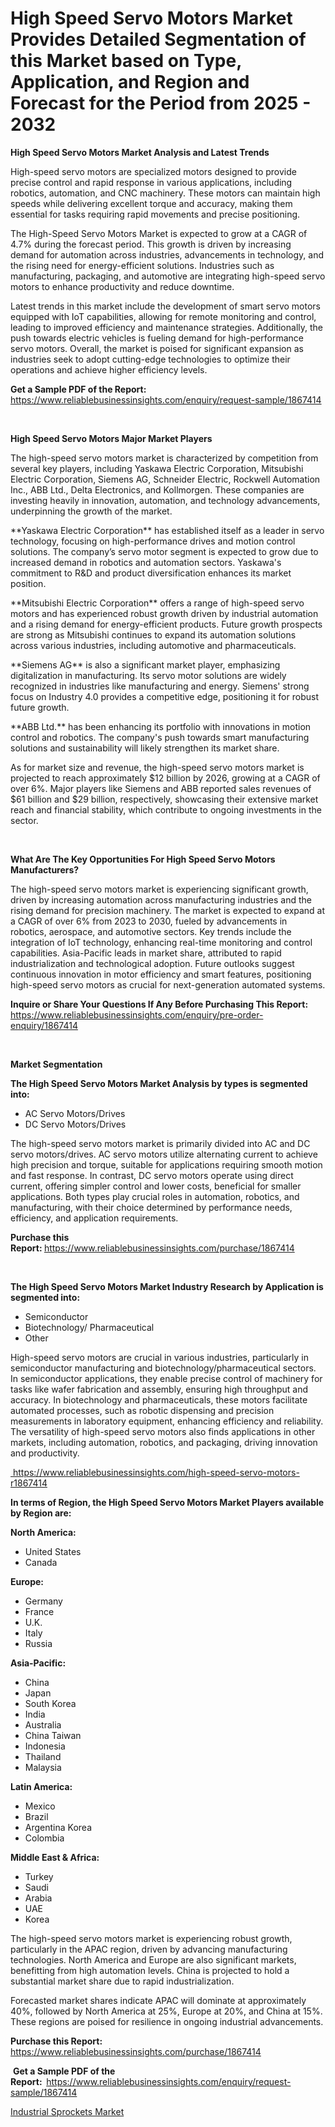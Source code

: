 <p><h1>High Speed Servo Motors Market Provides Detailed Segmentation of this Market based on Type, Application, and Region and Forecast for the Period from 2025 - 2032</h1></p><p><strong>High Speed Servo Motors Market Analysis and Latest Trends</strong></p>
<p><p>High-speed servo motors are specialized motors designed to provide precise control and rapid response in various applications, including robotics, automation, and CNC machinery. These motors can maintain high speeds while delivering excellent torque and accuracy, making them essential for tasks requiring rapid movements and precise positioning.</p><p>The High-Speed Servo Motors Market is expected to grow at a CAGR of 4.7% during the forecast period. This growth is driven by increasing demand for automation across industries, advancements in technology, and the rising need for energy-efficient solutions. Industries such as manufacturing, packaging, and automotive are integrating high-speed servo motors to enhance productivity and reduce downtime. </p><p>Latest trends in this market include the development of smart servo motors equipped with IoT capabilities, allowing for remote monitoring and control, leading to improved efficiency and maintenance strategies. Additionally, the push towards electric vehicles is fueling demand for high-performance servo motors. Overall, the market is poised for significant expansion as industries seek to adopt cutting-edge technologies to optimize their operations and achieve higher efficiency levels.</p></p>
<p><strong>Get a Sample PDF of the Report:&nbsp;</strong> <a href="https://www.reliablebusinessinsights.com/enquiry/request-sample/1867414?utm_campaign=3288&utm_medium=2&utm_source=Github&utm_content=ia&utm_term=10042025&utm_id=high-speed-servo-motors">https://www.reliablebusinessinsights.com/enquiry/request-sample/1867414</a></p>
<p>&nbsp;</p>
<p><strong>High Speed Servo Motors Major Market Players</strong></p>
<p><p>The high-speed servo motors market is characterized by competition from several key players, including Yaskawa Electric Corporation, Mitsubishi Electric Corporation, Siemens AG, Schneider Electric, Rockwell Automation Inc., ABB Ltd., Delta Electronics, and Kollmorgen. These companies are investing heavily in innovation, automation, and technology advancements, underpinning the growth of the market.</p><p>**Yaskawa Electric Corporation** has established itself as a leader in servo technology, focusing on high-performance drives and motion control solutions. The company’s servo motor segment is expected to grow due to increased demand in robotics and automation sectors. Yaskawa's commitment to R&D and product diversification enhances its market position.</p><p>**Mitsubishi Electric Corporation** offers a range of high-speed servo motors and has experienced robust growth driven by industrial automation and a rising demand for energy-efficient products. Future growth prospects are strong as Mitsubishi continues to expand its automation solutions across various industries, including automotive and pharmaceuticals.</p><p>**Siemens AG** is also a significant market player, emphasizing digitalization in manufacturing. Its servo motor solutions are widely recognized in industries like manufacturing and energy. Siemens' strong focus on Industry 4.0 provides a competitive edge, positioning it for robust future growth.</p><p>**ABB Ltd.** has been enhancing its portfolio with innovations in motion control and robotics. The company's push towards smart manufacturing solutions and sustainability will likely strengthen its market share. </p><p>As for market size and revenue, the high-speed servo motors market is projected to reach approximately $12 billion by 2026, growing at a CAGR of over 6%. Major players like Siemens and ABB reported sales revenues of $61 billion and $29 billion, respectively, showcasing their extensive market reach and financial stability, which contribute to ongoing investments in the sector.</p></p>
<p>&nbsp;</p>
<p><strong>What Are The Key Opportunities For High Speed Servo Motors Manufacturers?</strong></p>
<p><p>The high-speed servo motors market is experiencing significant growth, driven by increasing automation across manufacturing industries and the rising demand for precision machinery. The market is expected to expand at a CAGR of over 6% from 2023 to 2030, fueled by advancements in robotics, aerospace, and automotive sectors. Key trends include the integration of IoT technology, enhancing real-time monitoring and control capabilities. Asia-Pacific leads in market share, attributed to rapid industrialization and technological adoption. Future outlooks suggest continuous innovation in motor efficiency and smart features, positioning high-speed servo motors as crucial for next-generation automated systems.</p></p>
<p><strong>Inquire or Share Your Questions If Any Before Purchasing This Report:</strong> <a href="https://www.reliablebusinessinsights.com/enquiry/pre-order-enquiry/1867414?utm_campaign=3288&utm_medium=2&utm_source=Github&utm_content=ia&utm_term=10042025&utm_id=high-speed-servo-motors">https://www.reliablebusinessinsights.com/enquiry/pre-order-enquiry/1867414</a></p>
<p>&nbsp;</p>
<p><strong>Market Segmentation</strong></p>
<p><strong>The High Speed Servo Motors Market Analysis by types is segmented into:</strong></p>
<p><ul><li>AC Servo Motors/Drives</li><li>DC Servo Motors/Drives</li></ul></p>
<p><p>The high-speed servo motors market is primarily divided into AC and DC servo motors/drives. AC servo motors utilize alternating current to achieve high precision and torque, suitable for applications requiring smooth motion and fast response. In contrast, DC servo motors operate using direct current, offering simpler control and lower costs, beneficial for smaller applications. Both types play crucial roles in automation, robotics, and manufacturing, with their choice determined by performance needs, efficiency, and application requirements.</p></p>
<p><strong>Purchase this Report:&nbsp;</strong><a href="https://www.reliablebusinessinsights.com/purchase/1867414?utm_campaign=3288&utm_medium=2&utm_source=Github&utm_content=ia&utm_term=10042025&utm_id=high-speed-servo-motors">https://www.reliablebusinessinsights.com/purchase/1867414</a></p>
<p>&nbsp;</p>
<p><strong>The High Speed Servo Motors Market Industry Research by Application is segmented into:</strong></p>
<p><ul><li>Semiconductor</li><li>Biotechnology/ Pharmaceutical</li><li>Other</li></ul></p>
<p><p>High-speed servo motors are crucial in various industries, particularly in semiconductor manufacturing and biotechnology/pharmaceutical sectors. In semiconductor applications, they enable precise control of machinery for tasks like wafer fabrication and assembly, ensuring high throughput and accuracy. In biotechnology and pharmaceuticals, these motors facilitate automated processes, such as robotic dispensing and precision measurements in laboratory equipment, enhancing efficiency and reliability. The versatility of high-speed servo motors also finds applications in other markets, including automation, robotics, and packaging, driving innovation and productivity.</p></p>
<p><a href="https://www.reliablebusinessinsights.com/high-speed-servo-motors-r1867414?utm_campaign=3288&utm_medium=2&utm_source=Github&utm_content=ia&utm_term=10042025&utm_id=high-speed-servo-motors">&nbsp;https://www.reliablebusinessinsights.com/high-speed-servo-motors-r1867414</a></p>
<p><strong>In terms of Region, the High Speed Servo Motors Market Players available by Region are:</strong></p>
<p>
    <p> <strong> North America: </strong>
        <ul>
            <li>United States</li>
            <li>Canada</li>
        </ul>
        </p> 
    <p> <strong> Europe: </strong>
        <ul>
            <li>Germany</li>
            <li>France</li>
            <li>U.K.</li>
            <li>Italy</li>
            <li>Russia</li>
        </ul>
        </p> 
    <p> <strong> Asia-Pacific: </strong>
        <ul>
            <li>China</li>
            <li>Japan</li>
            <li>South Korea</li>
            <li>India</li>
            <li>Australia</li>
            <li>China Taiwan</li>
            <li>Indonesia</li>
            <li>Thailand</li>
            <li>Malaysia</li>
        </ul>
        </p> 
    <p> <strong> Latin America: </strong>
        <ul>
            <li>Mexico</li>
            <li>Brazil</li>
            <li>Argentina Korea</li>
            <li>Colombia</li>
        </ul>
        </p> 
    <p> <strong> Middle East & Africa: </strong>
        <ul>
            <li>Turkey</li>
            <li>Saudi</li>
            <li>Arabia</li>
            <li>UAE</li>
            <li>Korea</li>
        </ul>
    </p>
    </p>
<p><p>The high-speed servo motors market is experiencing robust growth, particularly in the APAC region, driven by advancing manufacturing technologies. North America and Europe are also significant markets, benefitting from high automation levels. China is projected to hold a substantial market share due to rapid industrialization. </p><p>Forecasted market shares indicate APAC will dominate at approximately 40%, followed by North America at 25%, Europe at 20%, and China at 15%. These regions are poised for resilience in ongoing industrial advancements.</p></p>
<p><strong>Purchase this Report: </strong><a href="https://www.reliablebusinessinsights.com/purchase/1867414?utm_campaign=3288&utm_medium=2&utm_source=Github&utm_content=ia&utm_term=10042025&utm_id=high-speed-servo-motors">https://www.reliablebusinessinsights.com/purchase/1867414</a></p>
<p>&nbsp;<strong>Get a Sample PDF of the Report:&nbsp;&nbsp;</strong><a href="https://www.reliablebusinessinsights.com/enquiry/request-sample/1867414?utm_campaign=3288&utm_medium=2&utm_source=Github&utm_content=ia&utm_term=10042025&utm_id=high-speed-servo-motors">https://www.reliablebusinessinsights.com/enquiry/request-sample/1867414</a></p>
<p><strong></strong></p>
<p><p><a href="https://github.com/sadaandilou/Market-Research-Report-List-1/blob/main/industrial-sprockets-market.md?utm_campaign=3288&utm_medium=2&utm_source=Github&utm_content=ia&utm_term=10042025&utm_id=high-speed-servo-motors">Industrial Sprockets Market</a></p></p>
